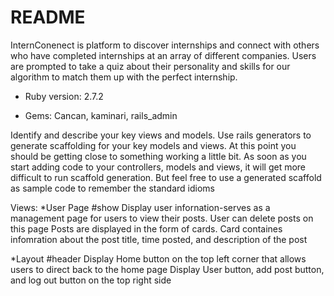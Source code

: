 # README
InternConenect is platform to discover internships and connect with others who have completed internships at an array of different companies. 
Users are prompted to take a quiz about their personality and skills for our algorithm to match them up with the perfect internship.



* Ruby version: 2.7.2

* Gems: Cancan, kaminari, rails_admin

Identify and describe your key views and models. Use rails generators to generate scaffolding for your key models and views. At this point you should be getting close to something working a little bit. As soon as you start adding code to your controllers, models and views, it will get more difficult to run scaffold generation. But feel free to use a generated scaffold as sample code to remember the standard idioms


Views:
*User Page
#show
Display user infornation-serves as a management page for users to view their posts. User can delete posts on this page
Posts are displayed in the form of cards. Card containes infomration about the post title, time posted, and description of the post

*Layout
#header
Display Home button on the top left corner that allows users to direct back to the home page
Display User button, add post button, and log out button on the top right side 
